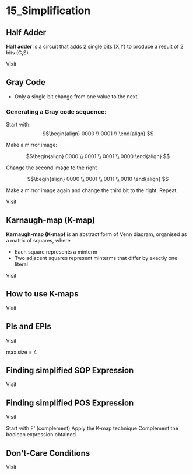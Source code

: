 # 15_Simplification

## Half Adder

**Half adder** is a circuit that adds 2 single bits (X,Y) to produce a result of 2 bits (C,S)

Visit [](Lect15_Simplification_full.pdf#page=8)

## Gray Code

- Only a single bit change from one value to the next

### Generating a Gray code sequence:

Start with:
$$\begin{align}
0000 \\
0001 \\
\end{align}
$$

Make a mirror image:

$$\begin{align}
0000 \\
0001 \\
0001 \\
0000
\end{align}
$$

Change the second image to the right

$$\begin{align}
0000 \\
0001 \\
0011 \\
0010
\end{align}
$$

Make a mirror image again and change the third bit to the right. Repeat.

Visit [](Lect15_Simplification_full.pdf#page=10)

## Karnaugh-map (K-map)


**Karnaugh-map (K-map)** is an abstract form of Venn diagram, organised as a matrix of squares, where

- Each square represents a minterm
- Two adjacent squares represent minterms that differ by exactly one literal

Visit [](Lect15_Simplification_full.pdf#page=14)


## How to use K-maps 

Visit [](Lect15_Simplification_full.pdf#page=27)


## Pls and EPIs

Visit [](Lect15_Simplification_full.pdf#page=34)

max size = 4


## Finding simplified SOP Expression

Visit [](Lect15_Simplification_full.pdf#page=39)

## Finding simplified POS Expression

Visit [](Lect15_Simplification_full.pdf#page=44)

Start with F' (complement)
Apply the K-map technique
Complement the boolean expression obtained

## Don't-Care Conditions


Visit [](Lect15_Simplification_full.pdf#page=46)